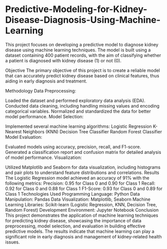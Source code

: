 # Predictive-Modeling-for-Kidney-Disease-Diagnosis-Using-Machine-Learning
This project focuses on developing a predictive model to diagnose kidney disease using machine learning techniques. The model is built using a dataset containing 400 patient records, with the aim of classifying whether a patient is diagnosed with kidney disease (1) or not (0).

Objective
The primary objective of this project is to create a reliable model that can accurately predict kidney disease based on clinical features, thus aiding in early diagnosis and treatment.

Methodology
Data Preprocessing:

Loaded the dataset and performed exploratory data analysis (EDA).
Conducted data cleaning, including handling missing values and encoding categorical variables.
Normalized and standardized the data for better model performance.
Model Selection:

Implemented several machine learning algorithms:
Logistic Regression
K-Nearest Neighbors (KNN)
Decision Tree Classifier
Random Forest Classifier
Model Evaluation:

Evaluated models using accuracy, precision, recall, and F1-score.
Generated a classification report and confusion matrix for detailed analysis of model performance.
Visualization:

Utilized Matplotlib and Seaborn for data visualization, including histograms and pair plots to understand feature distributions and correlations.
Results
The Logistic Regression model achieved an accuracy of 91% with the following metrics:
Precision: 0.95 for Class 0 and 0.90 for Class 1
Recall: 0.92 for Class 0 and 0.88 for Class 1
F1-Score: 0.93 for Class 0 and 0.89 for Class 1
Technologies Used
Programming Language: Python
Data Manipulation: Pandas
Data Visualization: Matplotlib, Seaborn
Machine Learning Libraries: Scikit-learn (Logistic Regression, KNN, Decision Tree, Random Forest)
Development Environment: Jupyter Notebook
Conclusion
This project demonstrates the application of machine learning techniques for predicting kidney disease, showcasing the importance of data preprocessing, model selection, and evaluation in building effective predictive models. The results indicate that machine learning can play a significant role in early diagnosis and management of kidney-related health issues.

